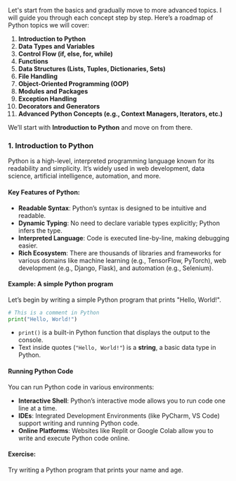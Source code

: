 Let's start from the basics and gradually move to more advanced topics. I will guide you through each concept step by step. Here’s a roadmap of Python topics we will cover:

1. **Introduction to Python**
2. **Data Types and Variables**
3. **Control Flow (if, else, for, while)**
4. **Functions**
5. **Data Structures (Lists, Tuples, Dictionaries, Sets)**
6. **File Handling**
7. **Object-Oriented Programming (OOP)**
8. **Modules and Packages**
9. **Exception Handling**
10. **Decorators and Generators**
11. **Advanced Python Concepts (e.g., Context Managers, Iterators, etc.)**

We’ll start with **Introduction to Python** and move on from there.

### 1. **Introduction to Python**

Python is a high-level, interpreted programming language known for its readability and simplicity. It’s widely used in web development, data science, artificial intelligence, automation, and more.

#### Key Features of Python:
- **Readable Syntax**: Python’s syntax is designed to be intuitive and readable.
- **Dynamic Typing**: No need to declare variable types explicitly; Python infers the type.
- **Interpreted Language**: Code is executed line-by-line, making debugging easier.
- **Rich Ecosystem**: There are thousands of libraries and frameworks for various domains like machine learning (e.g., TensorFlow, PyTorch), web development (e.g., Django, Flask), and automation (e.g., Selenium).
  
#### Example: A simple Python program
Let’s begin by writing a simple Python program that prints "Hello, World!".

```python
# This is a comment in Python
print("Hello, World!")
```

- `print()` is a built-in Python function that displays the output to the console.
- Text inside quotes (`"Hello, World!"`) is a **string**, a basic data type in Python.

#### Running Python Code
You can run Python code in various environments:
- **Interactive Shell**: Python’s interactive mode allows you to run code one line at a time.
- **IDEs**: Integrated Development Environments (like PyCharm, VS Code) support writing and running Python code.
- **Online Platforms**: Websites like Replit or Google Colab allow you to write and execute Python code online.

#### Exercise:
Try writing a Python program that prints your name and age.
